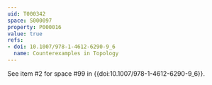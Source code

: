 ```yaml
---
uid: T000342
space: S000097
property: P000016
value: true
refs:
- doi: 10.1007/978-1-4612-6290-9_6
  name: Counterexamples in Topology
---
```


See item #2 for space #99 in {{doi:10.1007/978-1-4612-6290-9_6}}.
